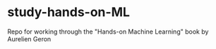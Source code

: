 # study-hands-on-ML
Repo for working through the "Hands-on Machine Learning" book by Aurelien Geron
